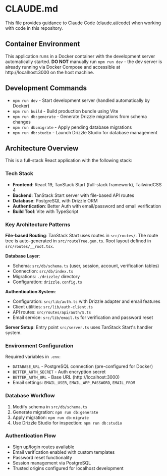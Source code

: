 # CLAUDE.md

This file provides guidance to Claude Code (claude.ai/code) when working with code in this repository.

## Container Environment

This application runs in a Docker container with the development server automatically started. **DO NOT** manually run `npm run dev` - the dev server is already running via Docker Compose and accessible at http://localhost:3000 on the host machine.

## Development Commands

- `npm run dev` - Start development server (handled automatically by Docker)
- `npm run build` - Build production bundle using Vite
- `npm run db:generate` - Generate Drizzle migrations from schema changes
- `npm run db:migrate` - Apply pending database migrations
- `npm run db:studio` - Launch Drizzle Studio for database management

## Architecture Overview

This is a full-stack React application with the following stack:

### Tech Stack
- **Frontend**: React 19, TanStack Start (full-stack framework), TailwindCSS 4
- **Backend**: TanStack Start server with file-based API routes
- **Database**: PostgreSQL with Drizzle ORM
- **Authentication**: Better Auth with email/password and email verification
- **Build Tool**: Vite with TypeScript

### Key Architecture Patterns

**File-based Routing**: TanStack Start uses routes in `src/routes/`. The route tree is auto-generated in `src/routeTree.gen.ts`. Root layout defined in `src/routes/__root.tsx`.

**Database Layer**:
- Schema: `src/db/schema.ts` (user, session, account, verification tables)
- Connection: `src/db/index.ts`
- Migrations: `./drizzle/` directory
- Configuration: `drizzle.config.ts`

**Authentication System**:
- Configuration: `src/lib/auth.ts` with Drizzle adapter and email features
- Client utilities: `src/lib/auth-client.ts`
- API routes: `src/routes/api/auth/$.ts`
- Email service: `src/lib/email.ts` for verification and password reset

**Server Setup**: Entry point `src/server.ts` uses TanStack Start's handler system.

### Environment Configuration

Required variables in `.env`:
- `DATABASE_URL` - PostgreSQL connection (pre-configured for Docker)
- `BETTER_AUTH_SECRET` - Auth encryption secret
- `BETTER_AUTH_URL` - Base URL (http://localhost:3000)
- Email settings: `EMAIL_USER`, `EMAIL_APP_PASSWORD`, `EMAIL_FROM`

### Database Workflow

1. Modify schema in `src/db/schema.ts`
2. Generate migration: `npm run db:generate`
3. Apply migration: `npm run db:migrate`
4. Use Drizzle Studio for inspection: `npm run db:studio`

### Authentication Flow

- Sign up/login routes available
- Email verification enabled with custom templates
- Password reset functionality
- Session management via PostgreSQL
- Trusted origins configured for localhost development